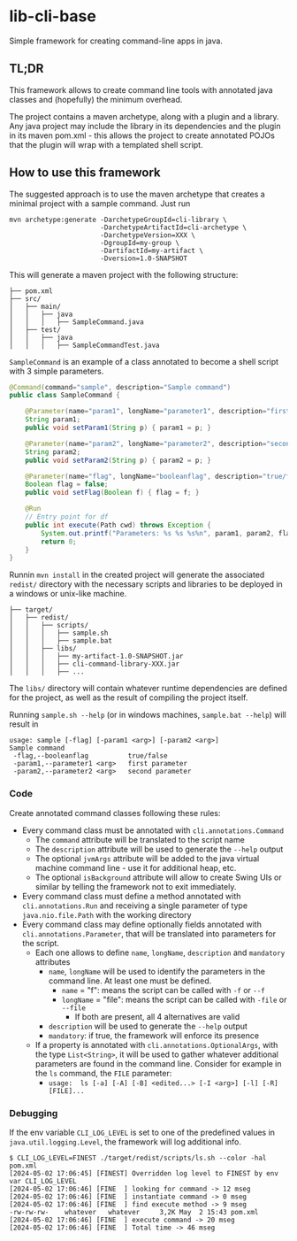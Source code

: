 # lib-cli-base
Simple framework for creating command-line apps in java.

## TL;DR
This framework allows to create command line tools with annotated java classes and (hopefully) the minimum overhead.

The project contains a maven archetype, along with a plugin and a library.  Any java project may include the library in its dependencies and the 
plugin in its maven pom.xml - this allows the project to create annotated POJOs that the plugin will wrap with a templated 
shell script.

## How to use this framework

The suggested approach is to use the maven archetype that creates a minimal project with a sample command.  Just run 
```
mvn archetype:generate -DarchetypeGroupId=cli-library \
                       -DarchetypeArtifactId=cli-archetype \
                       -DarchetypeVersion=XXX \
                       -DgroupId=my-group \
                       -DartifactId=my-artifact \
                       -Dversion=1.0-SNAPSHOT
```

This will generate a maven project with the following structure:

```
├── pom.xml
├── src/
│   ├── main/
│   │   ├── java
│   │   │   ├── SampleCommand.java
│   ├── test/
│   │   ├── java
│   │   │   ├── SampleCommandTest.java
```

`SampleCommand` is an example of a class annotated to become a shell script with 3 simple parameters.

```java
@Command(command="sample", description="Sample command")
public class SampleCommand {

    @Parameter(name="param1", longName="parameter1", description="first parameter")
    String param1;
    public void setParam1(String p) { param1 = p; }

    @Parameter(name="param2", longName="parameter2", description="second parameter")
    String param2;
    public void setParam2(String p) { param2 = p; }

    @Parameter(name="flag", longName="booleanflag", description="true/false")
    Boolean flag = false;
    public void setFlag(Boolean f) { flag = f; }

    @Run
    // Entry point for df
    public int execute(Path cwd) throws Exception {
        System.out.printf("Parameters: %s %s %s%n", param1, param2, flag);
        return 0;
    }
}
```

Runnin `mvn install` in the created project will generate the associated `redist/` directory with the necessary 
scripts and libraries to be deployed in a windows or unix-like machine.

```
├── target/
│   ├── redist/
│   │   ├── scripts/
│   │   │   ├── sample.sh
│   │   │   ├── sample.bat
│   │   ├── libs/
│   │   │   ├── my-artifact-1.0-SNAPSHOT.jar
│   │   │   ├── cli-command-library-XXX.jar
│   │   │   ├── ...
```
The `libs/` directory will contain whatever runtime dependencies are defined for the project, as well 
as the result of compiling the project itself.

Running `sample.sh --help` (or in windows machines, `sample.bat --help`) will result in
```
usage: sample [-flag] [-param1 <arg>] [-param2 <arg>]
Sample command
 -flag,--booleanflag          true/false
 -param1,--parameter1 <arg>   first parameter
 -param2,--parameter2 <arg>   second parameter
```

### Code

Create annotated command classes following these rules:
- Every command class must be annotated with `cli.annotations.Command`
  - The `command` attribute will be translated to the script name
  - The `description` attribute will be used to generate the `--help` output
  - The optional `jvmArgs` attribute will be added to the java virtual machine command line - use it for additional heap, etc.
  - The optional `isBackground` attribute will allow to create Swing UIs or similar by telling the framework not to exit immediately.
- Every command class must define a method annotated with `cli.annotations.Run` and receiving a single parameter of type 
`java.nio.file.Path` with the working directory
- Every command class may define optionally fields annotated with `cli.annotations.Parameter`, that will be translated into 
parameters for the script.
  - Each one allows to define `name`, `longName`, `description` and `mandatory` attributes
    - `name`, `longName` will be used to identify the parameters in the command line.  At least one must be defined.
      - `name` = "f": means the script can be called with `-f` or `--f`
      - `longName` = "file": means the script can be called with `-file` or `--file`
        - If both are present, all 4 alternatives are valid
    - `description` will be used to generate the `--help` output
    - `mandatory`: if true, the framework will enforce its presence
  - If a property is annotated with `cli.annotations.OptionalArgs`, with the type `List<String>`, it will be used to gather
whatever additional parameters are found in the command line.  Consider for example in the `ls` command, the `FILE` parameter:
    - ```usage:  ls [-a] [-A] [-B] <edited...> [-I <arg>] [-l] [-R] [FILE]...```

### Debugging

If the env variable `CLI_LOG_LEVEL` is
set to one of the predefined values in `java.util.logging.Level`, the framework will log additional info.

```
$ CLI_LOG_LEVEL=FINEST ./target/redist/scripts/ls.sh --color -hal pom.xml
[2024-05-02 17:06:45] [FINEST] Overridden log level to FINEST by env var CLI_LOG_LEVEL
[2024-05-02 17:06:46] [FINE  ] looking for command -> 12 mseg
[2024-05-02 17:06:46] [FINE  ] instantiate command -> 0 mseg
[2024-05-02 17:06:46] [FINE  ] find execute method -> 9 mseg
-rw-rw-rw-    whatever   whatever     3,2K May  2 15:43 pom.xml
[2024-05-02 17:06:46] [FINE  ] execute command -> 20 mseg
[2024-05-02 17:06:46] [FINE  ] Total time -> 46 mseg
```
